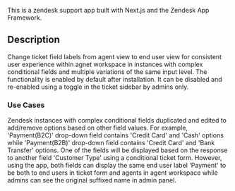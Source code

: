 This is a zendesk support app built with Next.js and the Zendesk App Framework.

## Description

Change ticket field labels from agent view to end user view for consistent user experience within agnet workspace in instances with complex conditional fields and multiple variations of the same input level. The functionality is enabled by default after installation. It can be disabled and re-enabled using a toggle in the ticket sidebar by admins only.

### Use Cases

Zendesk instances with complex conditional fields duplicated  and edited to add/remove options based on other field values. For example, 'Payment(B2C)' drop-down field contains 'Credit Card' and 'Cash' options while 'Payment(B2B)' drop-down field contains 'Credit Card' and 'Bank Transfer' options. One of the fields will be displayed based on the response to another field 'Customer Type' using a conditional ticket form. However, using the app, both fields can display the same end user label 'Payment' to be both to end users in ticket form and agents in agent workspace while admins can see the original suffixed name in admin panel.